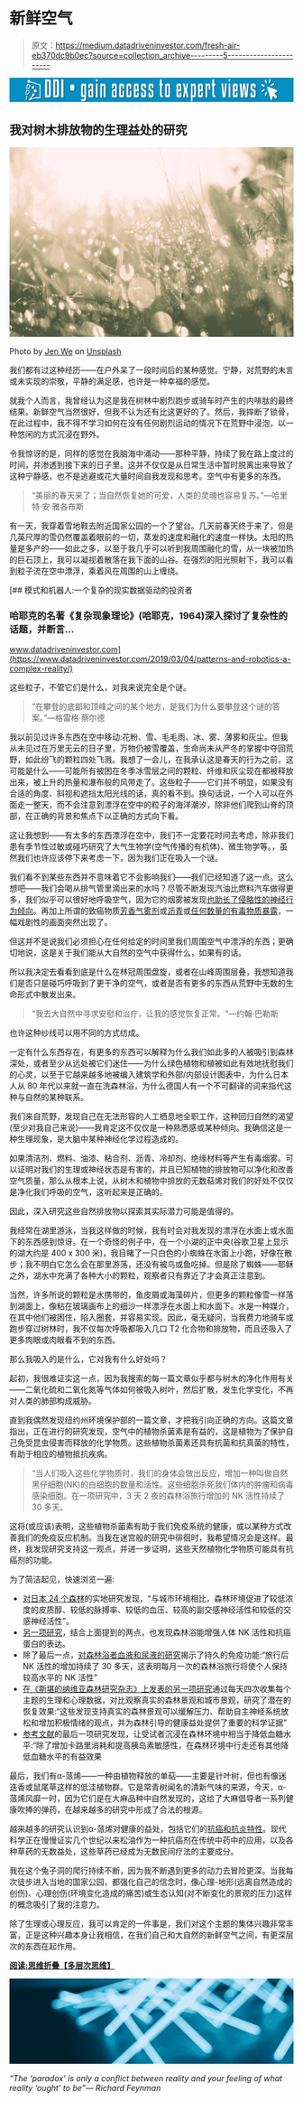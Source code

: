 # 新鲜空气

> 原文：<https://medium.datadriveninvestor.com/fresh-air-eb370dc9b0ec?source=collection_archive---------5----------------------->

[![](img/32daaba8ea4905b563cf725c5a11e1ad.png)](http://www.track.datadriveninvestor.com/1B9E)

## 我对树木排放物的生理益处的研究

![](img/407a0f1895d19eebba8b2c234e269f47.png)

Photo by [Jen We](https://unsplash.com/@jenwe?utm_source=medium&utm_medium=referral) on [Unsplash](https://unsplash.com?utm_source=medium&utm_medium=referral)

我们都有过这种经历——在户外呆了一段时间后的某种感觉。宁静，对荒野的未言或未实现的崇敬，平静的满足感，也许是一种幸福的感觉。

就我个人而言，我曾经认为这是我在树林中剧烈跑步或骑车时产生的内啡肽的最终结果。新鲜空气当然很好，但我不认为还有比这更好的了。然后，我摔断了锁骨，在此过程中，我不得不学习如何在没有任何剧烈运动的情况下在荒野中浸泡，以一种悠闲的方式沉浸在野外。

令我惊讶的是，同样的感觉在我脑海中涌动——那种平静，持续了我在路上度过的时间，并渗透到接下来的日子里。这并不仅仅是从日常生活中暂时脱离出来导致了这种宁静感，也不是逃避或花大量时间自我发现和思考。空气中有更多的东西。

> “美丽的春天来了；当自然恢复她的可爱，人类的灵魂也容易复苏。”—哈里特·安·雅各布斯

有一天，我穿着雪地鞋去附近国家公园的一个了望台。几天前春天终于来了，但是几英尺厚的雪仍然覆盖着眼前的一切，蒸发的速度和融化的速度一样快。太阳的热量是多产的——如此之多，以至于我几乎可以听到我周围融化的雪，从一块被加热的巨石顶上，我可以凝视着散落在我下面的山谷。在强烈的阳光照射下，我可以看到粒子流在空中漂浮，乘着风在周围的山上缠绕。

[](https://www.datadriveninvestor.com/2019/03/04/patterns-and-robotics-a-complex-reality/) [## 模式和机器人:一个复杂的现实数据驱动的投资者

### 哈耶克的名著《复杂现象理论》(哈耶克，1964)深入探讨了复杂性的话题，并断言…

www.datadriveninvestor.com](https://www.datadriveninvestor.com/2019/03/04/patterns-and-robotics-a-complex-reality/) 

这些粒子，不管它们是什么，对我来说完全是个谜。

> “在攀登的底部和顶峰之间的某个地方，是我们为什么要攀登这个谜的答案。”—格雷格·蔡尔德

我以前见过许多东西在空中移动:花粉、雪、毛毛雨、冰、雾、薄雾和灰尘。但我从未见过在万里无云的日子里，万物仍被雪覆盖，生命尚未从严冬的掌握中夺回荒野，如此纷飞的颗粒四处飞溅。我想了一会儿，在我承认这是春天的行为之前，这可能是什么——可能所有被困在冬季冰雪层之间的颗粒、纤维和灰尘现在都被释放出来，被上升的热量和瀑布般的风带走了。这些粒子——它们并不明显，如果没有合适的角度、斜视和遮挡太阳光线的话，真的看不到。换句话说，一个人可以在外面走一整天，而不会注意到漂浮在空中的粒子的海洋潮汐，除非他们爬到山脊的顶部，在正确的背景和焦点下以正确的方式向下看。

这让我想到——有太多的东西漂浮在空中，我们不一定要花时间去考虑，除非我们患有季节性过敏或碰巧研究了大气生物学(空气传播的有机体)、微生物学等。，虽然我们也许应该停下来考虑一下，因为我们正在吸入一个谜。

我们看不到某些东西并不意味着它不会影响我们——我们已经知道了这一点。这么想吧——我们会喝从排气管里滴出来的水吗？尽管不断发现汽油比燃料汽车做得更多，我们似乎可以很好地呼吸空气，因为它的烟雾被发现[也助长了侵略性的神经行为倾向](http://futurismic.com/2009/11/24/of-vapor-and-violence-do-gasoline-fumes-fuel-aggression/)。再加上所谓的致癌物质[芳香气雾剂](https://www.ncbi.nlm.nih.gov/pubmed/645556)或[沥青](https://www.cdc.gov/niosh/docs/2001-110/default.html)或[任何数量的有毒物质暴露](https://www.theguardian.com/society/2015/oct/28/116-things-that-can-give-you-cancer-list)，一幅戏剧性的画面突然出现了。

但这并不是说我们必须担心在任何给定的时间里我们周围空气中漂浮的东西；更确切地说，这是关于我们能从大自然的空气中获得什么，如果有的话。

所以我决定去看看到底是什么在林冠周围盘旋，或者在山峰周围层叠，我想知道我们是否只是碰巧呼吸到了更干净的空气，或者是否有更多的东西从荒野中无数的生命形式中散发出来。

> "我去大自然中寻求安慰和治疗，让我的感觉恢复正常。"—约翰·巴勒斯

也许这种纱线可以用不同的方式纺成。

一定有什么东西存在，有更多的东西可以解释为什么我们如此多的人被吸引到森林深处，或者至少从远处被它们迷住——为什么绿色植物和植被如此有效地抚慰我们的心灵，以至于它越来越多地被编入建筑学和外部/内部设计图表中，为什么日本人从 80 年代以来就一直在洗森林浴，为什么德国人有一个不可翻译的词来指代这种与自然的某种联系。

我们来自荒野，发现自己在无法形容的人工栖息地全职工作，这种回归自然的渴望(至少对我自己来说)——我肯定这不仅仅是一种熟悉感或某种倾向。我确信这是一种生理现象，是大脑中某种神经化学过程造成的。

如果清洁剂、燃料、油漆、粘合剂、沥青、冷却剂、绝缘材料等产生有毒烟雾。可以证明对我们的生理或神经状态是有害的，并且已知植物的排放物可以净化和改善空气质量，那么从根本上说，从树木和植物中排放的无数萜烯对我们的好处不仅仅是净化我们呼吸的空气，这听起来是正确的。

因此，深入研究这些自然排放物以探索其实际潜力可能是值得的。

我经常在湖里游泳，当我这样做的时候，我有时会对我发现的漂浮在水面上或水面下的东西感到惊讶。在一个奇怪的例子中，在一个小湖的正中央(谷歌卫星上显示的湖大约是 400 x 300 米)，我目睹了一只白色的小蜘蛛在水面上小跑，好像在散步；我不明白它怎么会在那里游荡，还没有被鸟或鱼吃掉。但是除了蜘蛛——耶稣之外，湖水中充满了各种大小的颗粒，观察者只有靠近了才会真正注意到。

当然，许多所说的颗粒是水携带的，鱼皮屑或海藻碎片，但更多的颗粒像雪一样落到湖面上，像粘在玻璃画布上的细沙一样漂浮在水面上和水面下。水是一种媒介，在其中他们被困住，陷入圈套，并容易实现。因此，毫无疑问，当我费力地骑车或跑步穿过树林时，我不仅每次呼吸都吸入几口 T2 化合物和排放物，而且还吸入了更多肉眼或肉眼看不到的东西。

那么我吸入的是什么，它对我有什么好处吗？

起初，我很难证实这一点，因为我搜索的每一篇文章似乎都与树木的净化作用有关——二氧化硫和二氧化氮等气体如何被吸入树叶，然后扩散，发生化学变化，不再对人类的肺部构成威胁。

直到我偶然发现纽约州环境保护部的一篇文章，才把我引向正确的方向。这篇文章指出，正在进行的研究发现，空气中的植物杀菌素是有益的，这是植物为了保护自己免受昆虫侵害而释放的化学物质。这些植物杀菌素还具有抗菌和抗真菌的特性，有助于相应的植物抵抗疾病。

> “当人们吸入这些化学物质时，我们的身体会做出反应，增加一种叫做自然黑仔细胞(NK)的白细胞的数量和活性。这些细胞杀死我们体内的肿瘤和病毒感染细胞。在一项研究中，3 天 2 夜的森林浴旅行增加的 NK 活性持续了 30 多天。

这将(或应该)表明，这些植物杀菌素有助于我们免疫系统的健康，或以某种方式改善我们的免疫反应机制。当我在迷宫般的研究中徘徊时，我希望情况会是这样。最终，我发现研究支持这一观点，并进一步证明，这些天然植物化学物质可能具有抗癌剂的功能。

为了简洁起见，快速浏览一遍:

*   [对日本 24 个森林](https://www.ncbi.nlm.nih.gov/pubmed/19568835)的实地研究发现，“与城市环境相比，森林环境促进了较低浓度的皮质醇、较低的脉搏率、较低的血压、较高的副交感神经活性和较低的交感神经活性”。
*   [另一项研究](http://www.ncbi.nlm.nih.gov/pubmed/17903349)，结合上面提到的两点，也发现森林浴能增强人体 NK 活性和抗癌蛋白的表达。
*   除了最后一点，[对森林浴者血液和尿液的研究](https://www.ncbi.nlm.nih.gov/pmc/articles/PMC2793341/)揭示了持久的免疫功能:“旅行后 NK 活性的增加持续了 30 多天，这表明每月一次的森林浴旅行将使个人保持较高水平的 NK 活性”
*   [在《斯堪的纳维亚森林研究杂志》上发表的另一项研究](https://www.tandfonline.com/doi/abs/10.1080/02827580902903341#preview)通过每天四次收集每个主题的生理和心理数据，对比观察真实的森林景观和城市景观，研究了潜在的恢复效果:“这些发现支持真实的森林景观可以缓解压力、帮助自主神经系统放松和增加积极情绪的观点，并为森林引导的健康益处提供了重要的科学证据”
*   [参考文献](https://www.ncbi.nlm.nih.gov/pubmed/9531856)的最后一项研究发现，让受试者沉浸在森林环境中相当于降低血糖水平:“除了增加卡路里消耗和提高胰岛素敏感性，在森林环境中行走还有其他降低血糖水平的有益效果

最后，我们有α-蒎烯——一种由植物释放的单萜——主要是针叶树，但也有像迷迭香或鼠尾草这样的低洼植物群。它是常青树闻名的清新气味的来源，今天，α-蒎烯风靡一时，因为它们是在大麻品种中自然发现的，这给了大麻倡导者一系列健康吹捧的弹药，在越来越多的研究中形成了合法的根源。

越来越多的研究认识到α-蒎烯对健康的益处，包括它们的[抗癌和抗炎特性](https://www.ncbi.nlm.nih.gov/pubmed/26119957)。现代科学正在慢慢证实几个世纪以来松油作为一种抗癌剂在传统中药中的应用，以及各种草药的无数益处，这些草药已经成为无数民间疗法的主要成分。

我在这个兔子洞的爬行持续不断，因为我不断遇到更多的动力去冒险更深。当我每次徒步进入当地的国家公园，都强化自己的信念时，像心理-地形(远离自然造成的创伤)、心理创伤(环境变化造成的痛苦)或生态认知(对不断变化的景观的压力)这样的概念吸引了我的注意力。

除了生理或心理反应，我可以肯定的一件事是，我们对这个主题的集体兴趣非常丰富，正是这种兴趣本身让我相信，在我们自己和大自然的新鲜空气之间，有更深层次的东西在起作用。

[**阅读:思维折叠【多层次思维】**](https://medium.com/datadriveninvestor/mindfolding-multi-level-thinking-39981a232a18)

![](img/6f0d5ef24ad2949c347a15520ef6c9a9.png)

*“The ‘paradox’ is only a conflict between reality and your feeling of what reality ‘ought’ to be”— Richard Feynman*